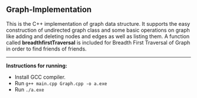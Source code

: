 ## Graph-Implementation

This is the C++ implementation of graph data structure. It supports the easy construction of undirected graph class and some basic operations on graph like adding and deleting nodes and edges as well as listing them. A function called **breadthfirstTraversal** is included for Breadth First Traversal of Graph in order to find friends of friends. 

---

**Instructions for running:**
* Install GCC compiler.
* Run `g++ main.cpp Graph.cpp -o a.exe`
* Run `./a.exe` 



